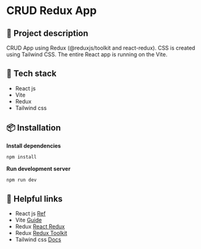 # CRUD Redux App
## 📄 Project description
CRUD App using Redux (@reduxjs/toolkit and react-redux). CSS is created using Tailwind CSS. The entire React app is running on the Vite.

## 🚀 Tech stack
* React js
* Vite
* Redux
* Tailwind css

## 📦 Installation

**Install dependencies**
```bash
npm install
```

**Run development server**
```bash
npm run dev
```

## 📌 Helpful links
* React js [Ref](https://react.dev/reference/react)
* Vite [Guide](https://vitejs.dev/guide/)
* Redux [React Redux](https://react-redux.js.org/)
* Redux [Redux Toolkit](https://redux-toolkit.js.org/)
* Tailwind css [Docs](https://tailwindcss.com/docs/guides/nextjs)
